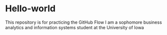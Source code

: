 # Hello-world
This repository is for practicing the GitHub Flow
I am a sophomore business analytics and information systems student at the University of Iowa 
